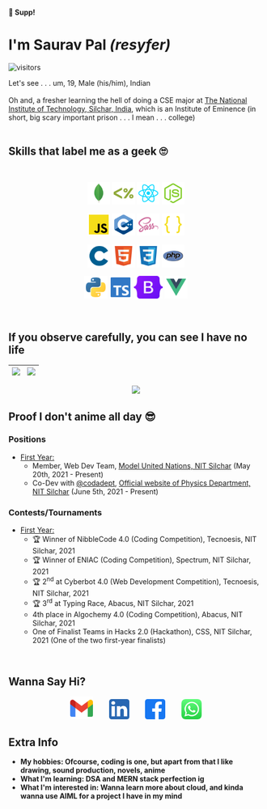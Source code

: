 #### 👋 Supp!

# I'm <b>Saurav Pal</b> <i>(resyfer)</i>

![visitors](https://visitor-badge.glitch.me/badge?page_id=resyfer.resyfer)

Let's see . . . um, 19, Male (his/him), Indian<br><br>
Oh and, a fresher learning the hell of doing a CSE major at [The National Institute of Technology, Silchar, India](http://www.nits.ac.in), which is an Institute of Eminence (in short, big scary important prison . . . I mean . . . college)
<br><br>

## Skills that label me as a geek 🙄

<div align="center" width=80%>
  
<br>
  
<code><img title="MongoDB" height="45" src="./img/mongodb.svg"></code>
<code><img title="Express & EJS" height="45" src="./img/ejs.svg"></code>
<code><img title="React" height="45" src="./img/reactjs.svg"></code>
<code><img title="NodeJS" height="45" src="./img/nodejs.svg"></code>

<code><img title="JavaScript (JS)" height="45" src="./img/javascript.svg"></code>
<code><img title="C++ 17" height="45" src="./img/cpp.svg"></code>
<code><img title="Syntactically Awesome Style Sheets (Sass)" height="45" src="./img/sass.svg"></code>
<code><img title="JSON" height="45" src="./img/json.svg"></code>

<code><img title="C (11)" height="45" src="./img/c.svg"></code>
<code><img title="HTML 5" height="45" src="./img/html.svg"></code>
<code><img title="CSS 3" height="45" src="./img/css.svg"></code>
<code><img title="PHP" height="45" src="./img/php.svg"></code>

<code><img title="Python" height="45" src="./img/python.svg"></code>
<code><img title="TypeScript (TS)" height="45" src="./img/typescript.svg"></code>
<code><img title="Bootstrap 5" height="45" src="./img/bootstrap5.svg"></code>
<code><img title="Vue JS" height="45" src="./img/vue.svg"></code>

<!-- Figma, Git -->
</div>
<br>

## If you observe carefully, you can see I have no life

<div align="center" width=100%>
  
  | <img height="150" src="https://github-readme-stats.vercel.app/api/top-langs/?username=resyfer&theme=synthwave&layout=compact"> | <img height="150" src="https://github-readme-stats.vercel.app/api?username=resyfer&count_private=t&hide=stars&theme=synthwave"> |
  |---|---|
  <img src="https://activity-graph.herokuapp.com/graph?username=resyfer&theme=react-dark&line=4722df&color=efefef&bg_color=2A2D32&custom_title=Me%20Doing%20What%20I%20Do&hide_border=true" />

</div>

## Proof I don't anime all day 😎

### Positions

- <u>First Year:</u>
  - Member, Web Dev Team, [Model United Nations, NIT Silchar](https://github.com/AdityaKotari/nitsmun2021-22) (May 20th, 2021 - Present)
  - Co-Dev with [@codadept](https://github.com/codadept), [Official website of Physics Department, NIT Silchar](http://www.nits.ac.in/departments/physics/physics.php) (June 5th, 2021 - Present)

### Contests/Tournaments

- <u>First Year:</u>
  - 🏆 Winner of NibbleCode 4.0 (Coding Competition), Tecnoesis, NIT Silchar, 2021
  - 🏆 Winner of ENIAC (Coding Competition), Spectrum, NIT Silchar, 2021
  - 🏆 2<sup>nd</sup> at Cyberbot 4.0 (Web Development Competition), Tecnoesis, NIT Silchar, 2021
  - 🏆 3<sup>rd</sup> at Typing Race, Abacus, NIT Silchar, 2021
  - 4th place in Algochemy 4.0 (Coding Competition), Abacus, NIT Silchar, 2021
  - One of Finalist Teams in Hacks 2.0 (Hackathon), CSS, NIT Silchar, 2021 (One of the two first-year finalists)
<br>

## Wanna Say Hi?

<div align="center" width=80%>
<a title="Gmail" href="https://mail.google.com/mail/u/0/?view=cm&fs=1&to=palsaurav.2020@gmail.com&tf=1"><img height="45" src="./img/gmail.svg"></a>&emsp;&emsp;
<a title="LinkedIn" href="https://www.linkedin.com/in/resyfer/"><img  height="40" src="./img/linkedin.svg"></a>&emsp;&emsp;
<a title="Facebook" href="https://www.facebook.com/resyfer17/"><img  height="40" src="./img/facebook.svg"></a>&emsp;&emsp;
<a title="WhatsApp" href="https://api.whatsapp.com/send?phone=919152539529"><img  height="40" src="./img/whatsapp.svg"></a>
</div>

## Extra Info
- <strong>My hobbies</hobbies>: Ofcourse, coding is one, but apart from that I like drawing, sound production, novels, anime
- <strong>What I'm learning</strong>: DSA and MERN stack perfection ig
- <strong>What I'm interested in</strong>: Wanna learn more about cloud, and kinda wanna use AIML for a project I have in my mind
